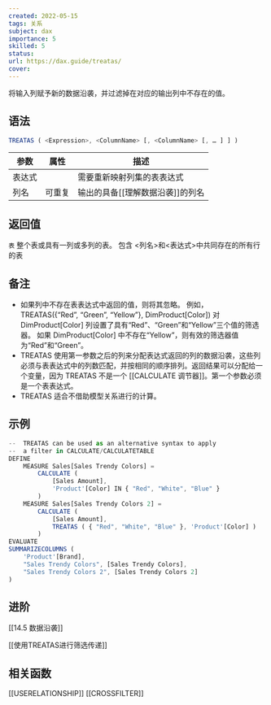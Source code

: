 ```yaml
---
created: 2022-05-15
tags: 关系
subject: dax
importance: 5
skilled: 5
status:
url: https://dax.guide/treatas/
cover: 
---
```


将输入列赋予新的数据沿袭，并过滤掉在对应的输出列中不存在的值。

## 语法

```js
TREATAS ( <Expression>, <ColumnName> [, <ColumnName> [, … ] ] )
```

| 参数 | 属性 | 描述 |
| ---- | ---- | ---- |
|  表达式    |      |  需要重新映射列集的表表达式    |
|  列名    |   可重复   |  输出的具备[[理解数据沿袭]]的列名    |

## 返回值

`表` 整个表或具有一列或多列的表。 包含 <列名>和<表达式>中共同存在的所有行的表

## 备注

-   如果列中不存在表表达式中返回的值，则将其忽略。 例如，TREATAS({“Red”, “Green”, “Yellow”}, DimProduct[Color]) 对 DimProduct[Color] 列设置了具有“Red”、“Green”和“Yellow”三个值的筛选器。 如果 DimProduct[Color] 中不存在“Yellow”，则有效的筛选器值为“Red”和“Green”。
-   TREATAS 使用第一参数之后的列来分配表达式返回的列的数据沿袭，这些列必须与表表达式中的列数匹配，并按相同的顺序排列。返回结果可以分配给一个变量，因为 TREATAS 不是一个 [[CALCULATE 调节器]]。第一个参数必须是一个表表达式。
-   TREATAS 适合不借助模型关系进行的计算。

## 示例

```js
--  TREATAS can be used as an alternative syntax to apply
--  a filter in CALCULATE/CALCULATETABLE
DEFINE
    MEASURE Sales[Sales Trendy Colors] =
        CALCULATE (
            [Sales Amount],
            'Product'[Color] IN { "Red", "White", "Blue" }
        )
    MEASURE Sales[Sales Trendy Colors 2] =
        CALCULATE (
            [Sales Amount],
            TREATAS ( { "Red", "White", "Blue" }, 'Product'[Color] )
        )
EVALUATE
SUMMARIZECOLUMNS (
    'Product'[Brand],
    "Sales Trendy Colors", [Sales Trendy Colors],
    "Sales Trendy Colors 2", [Sales Trendy Colors 2]
)
```

## 进阶

[[14.5 数据沿袭]]

[[使用TREATAS进行筛选传递]]

## 相关函数
[[USERELATIONSHIP]]
[[CROSSFILTER]]